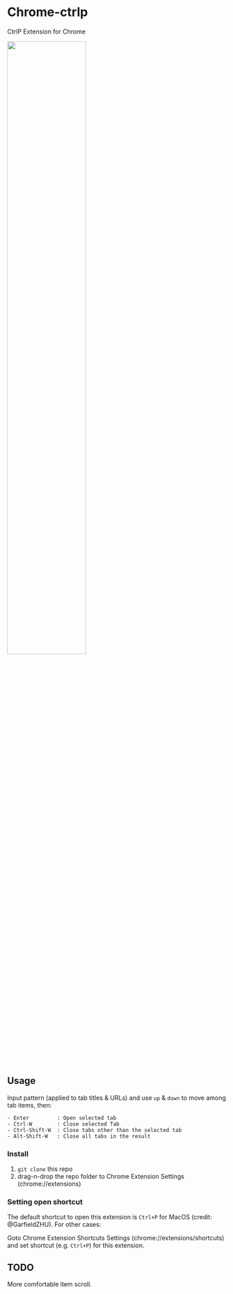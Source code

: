 # Chrome-ctrlp

CtrlP Extension for Chrome

<img src="images/scrshot.png" width="60%">

## Usage

Input pattern (applied to tab titles & URLs) and use `up` & `down` to move among tab items, then:

    - Enter         : Open selected tab
    - Ctrl-W        : Close selected Tab
    - Ctrl-Shift-W  : Close tabs other than the selected tab
    - Alt-Shift-W   : Close all tabs in the result

### Install

1. `git clone` this repo
2. drag-n-drop the repo folder to Chrome Extension Settings (chrome://extensions)

### Setting open shortcut

The default shortcut to open this extension is `Ctrl+P` for MacOS (credit: @GarfieldZHU). For other cases:

Goto Chrome Extension Shortcuts Settings (chrome://extensions/shortcuts) and set shortcut (e.g. `Ctrl+P`) for this extension.

## TODO

More comfortable item scroll.
